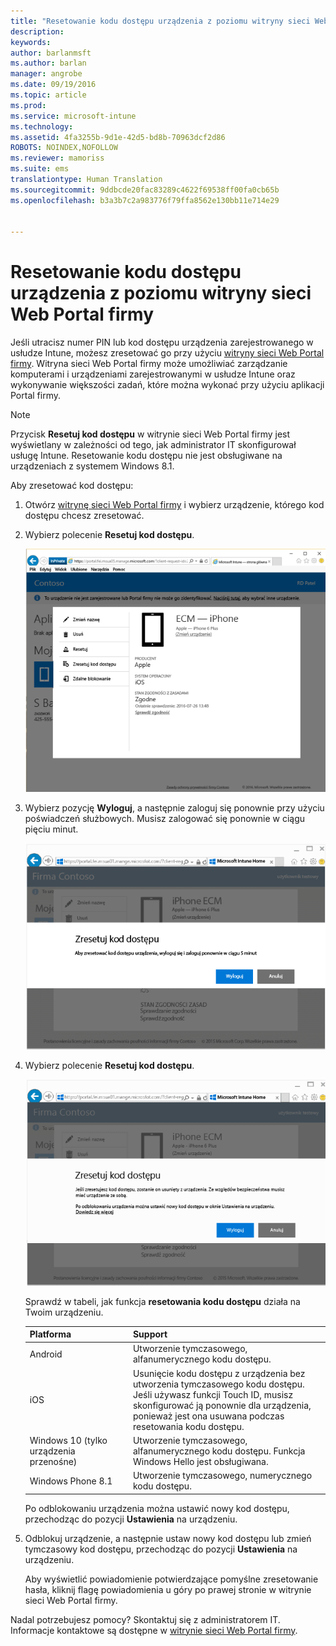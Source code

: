 ```yaml
---
title: "Resetowanie kodu dostępu urządzenia z poziomu witryny sieci Web Portal firmy | Microsoft Intune"
description: 
keywords: 
author: barlanmsft
ms.author: barlan
manager: angrobe
ms.date: 09/19/2016
ms.topic: article
ms.prod: 
ms.service: microsoft-intune
ms.technology: 
ms.assetid: 4fa3255b-9d1e-42d5-bd8b-70963dcf2d86
ROBOTS: NOINDEX,NOFOLLOW
ms.reviewer: mamoriss
ms.suite: ems
translationtype: Human Translation
ms.sourcegitcommit: 9ddbcde20fac83289c4622f69538ff00fa0cb65b
ms.openlocfilehash: b3a3b7c2a983776f79ffa8562e130bb11e714e29


---
```



# <a name="reset-your-device-passcode-from-the-company-portal-website"></a>Resetowanie kodu dostępu urządzenia z poziomu witryny sieci Web Portal firmy

Jeśli utracisz numer PIN lub kod dostępu urządzenia zarejestrowanego w usłudze Intune, możesz zresetować go przy użyciu [witryny sieci Web Portal firmy](http://portal.manage.microsoft.com). Witryna sieci Web Portal firmy może umożliwiać zarządzanie komputerami i urządzeniami zarejestrowanymi w usłudze Intune oraz wykonywanie większości zadań, które można wykonać przy użyciu aplikacji Portal firmy.

> [!NOTE]
> Przycisk **Resetuj kod dostępu** w witrynie sieci Web Portal firmy jest wyświetlany w zależności od tego, jak administrator IT skonfigurował usługę Intune. Resetowanie kodu dostępu nie jest obsługiwane na urządzeniach z systemem Windows 8.1.

Aby zresetować kod dostępu:

1.  Otwórz [witrynę sieci Web Portal firmy](http://portal.manage.microsoft.com) i wybierz urządzenie, którego kod dostępu chcesz zresetować.

2.  Wybierz polecenie **Resetuj kod dostępu**.

    ![Szczegóły urządzenia wraz z przyciskiem Resetuj kod dostępu](./media/iwp-screen-with-all-options.png)

3.  Wybierz pozycję **Wyloguj**, a następnie zaloguj się ponownie przy użyciu poświadczeń służbowych. Musisz zalogować się ponownie w ciągu pięciu minut.

    ![Wiadomość dotycząca resetowania z przyciskiem Wyloguj](./media/iwp-2-sign-out.png)

4.  Wybierz polecenie **Resetuj kod dostępu**.

    ![Komunikat wyjaśniający, co się dzieje, gdy kodu dostępu zostaje zresetowany](./media/iwp-3-tap-reset-passcode-after-signin.png)

    Sprawdź w tabeli, jak funkcja **resetowania kodu dostępu** działa na Twoim urządzeniu.

    |Platforma|Support|
    |------------|-----------|
    |Android|Utworzenie tymczasowego, alfanumerycznego kodu dostępu.|
    |iOS|Usunięcie kodu dostępu z urządzenia bez utworzenia tymczasowego kodu dostępu. Jeśli używasz funkcji Touch ID, musisz skonfigurować ją ponownie dla urządzenia, ponieważ jest ona usuwana podczas resetowania kodu dostępu.|
    |Windows 10 (tylko urządzenia przenośne)|Utworzenie tymczasowego, alfanumerycznego kodu dostępu. Funkcja Windows Hello jest obsługiwana.|
    |Windows Phone 8.1|Utworzenie tymczasowego, numerycznego kodu dostępu.|
    Po odblokowaniu urządzenia można ustawić nowy kod dostępu, przechodząc do pozycji **Ustawienia** na urządzeniu.

5.  Odblokuj urządzenie, a następnie ustaw nowy kod dostępu lub zmień tymczasowy kod dostępu, przechodząc do pozycji **Ustawienia** na urządzeniu.

    Aby wyświetlić powiadomienie potwierdzające pomyślne zresetowanie hasła, kliknij flagę powiadomienia u góry po prawej stronie w witrynie sieci Web Portal firmy.

Nadal potrzebujesz pomocy? Skontaktuj się z administratorem IT. Informacje kontaktowe są dostępne w [witrynie sieci Web Portal firmy](http://portal.manage.microsoft.com).



<!--HONumber=Nov16_HO1-->



